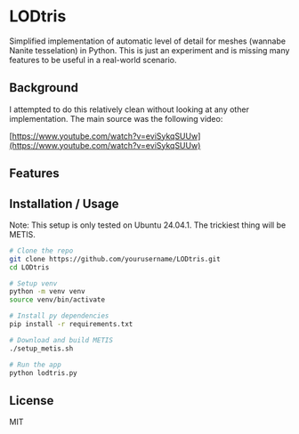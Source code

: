 # LODtris

Simplified implementation of automatic level of detail for meshes (wannabe Nanite tesselation) in Python. This is just an experiment and is missing many features to be useful in a real-world scenario.

## Background

I attempted to do this relatively clean without looking at any other implementation. The main source was the following video:

[https://www.youtube.com/watch?v=eviSykqSUUw](https://www.youtube.com/watch?v=eviSykqSUUw)


## Features



## Installation / Usage

Note:
    This setup is only tested on Ubuntu 24.04.1. The trickiest thing will be METIS.

```sh
# Clone the repo
git clone https://github.com/yourusername/LODtris.git
cd LODtris

# Setup venv
python -m venv venv
source venv/bin/activate

# Install py dependencies
pip install -r requirements.txt

# Download and build METIS
./setup_metis.sh

# Run the app
python lodtris.py
```

## License

MIT